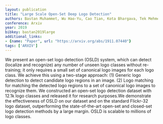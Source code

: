 ```yaml
---
layout: publication
title: "Large Scale Open-Set Deep Logo Detection"
authors: Bastan Muhammet, Wu Hao-Yu, Cao Tian, Kota Bhargava, Tek Mehmet
conference: Arxiv
year: 2019
bibkey: bastan2019large
additional_links:
- {name: "Paper", url: "https://arxiv.org/abs/1911.07440"}
tags: ['ARXIV']
---
```

We present an open-set logo detection (OSLD) system, which can detect (localize and recognize) any number of unseen logo classes without re-training; it only requires a small set of canonical logo images for each logo class. We achieve this using a two-stage approach: (1) Generic logo detection to detect candidate logo regions in an image. (2) Logo matching for matching the detected logo regions to a set of canonical logo images to recognize them. We constructed an open-set logo detection dataset with 12.1k logo classes and released it for research purposes.We demonstrate the effectiveness of OSLD on our dataset and on the standard Flickr-32 logo dataset, outperforming the state-of-the-art open-set and closed-set logo detection methods by a large margin. OSLD is scalable to millions of logo classes.